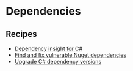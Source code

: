 # Dependencies

## Recipes

* [Dependency insight for C#](./dependencyinsight.md)
* [Find and fix vulnerable Nuget dependencies](./dependencyvulnerabilitycheck.md)
* [Upgrade C# dependency versions](./upgradedependencyversion.md)


